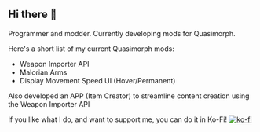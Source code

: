 ## Hi there 👋

Programmer and modder. 
Currently developing mods for Quasimorph. 

Here's a short list of my current Quasimorph mods:
- Weapon Importer API
- Malorian Arms
- Display Movement Speed UI (Hover/Permanent)

Also developed an APP (Item Creator) to streamline content creation using the Weapon Importer API

If you like what I do, and want to support me, you can do it in Ko-Fi!
[![ko-fi](https://ko-fi.com/img/githubbutton_sm.svg)](https://ko-fi.com/S6S71B21LJ)
